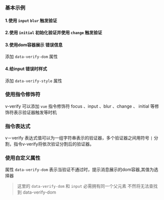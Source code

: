 ### 基本示例

#### 1.使用 `input` `blur` 触发验证

<vuep template="#demo1"></vuep>
<script v-pre type="text/x-template" id="demo1">
  <template>
    <div>
      <h3 class="example-main-color">date - input</h3>
      <div>
        <input class="example-input"
               v-verify.input.blur="'required|date'"
               placeholder="YYYY-MM-DD"/>
      </div>
    </div>
  </template>
</script>

#### 2.使用 `initial` 初始化验证并使用 `change` 触发验证

<vuep template="#demo2"></vuep>
<script v-pre type="text/x-template" id="demo2">
  <template>
    <div>
      <h3 class="example-main-color">date - initial</h3>
      <div>
        <input v-model="time"
               class="example-input"
               v-verify.initial.change="'required|date:DD/MM/YYYY'"
               placeholder="DD/MM/YYYY"/>
      </div>
    </div>
  </template>
  <script>
    module.exports = {
      data () {
        return {
          time: '2018-09-24'
        }
      }
    }
  </script>
</script>

#### 3.使用dom容器展示 错误信息

添加 `data-verify-dom` 属性

<vuep template="#demo3"></vuep>
<script v-pre type="text/x-template" id="demo3">
  <template>
    <div>
      <h3 class="example-main-color">date - initial</h3>
      <div>
        <input v-model="time"
               class="example-input"
               v-verify.initial.change="'required|date:DD/MM/YYYY'"
               data-verify-dom=".example-error"
               placeholder="DD/MM/YYYY"/>
        <span class="example-error"></span>
      </div>
    </div>
  </template>
  <script>
    module.exports = {
      data () {
        return {
          time: '2018-09-24'
        }
      }
    }
  </script>
</script>

#### 4.给input 错误时样式

添加 `data-verify-style` 属性

<vuep template="#demo4"></vuep>
<script v-pre type="text/x-template" id="demo4">
  <template>
    <div>
      <h3 class="example-main-color">date - initial</h3>
      <div>
        <input v-model="time"
               class="example-input"
               v-verify.initial.change="'required|date:DD/MM/YYYY'"
               data-verify-dom=".example-error"
               data-verify-style="example-input-error"
               placeholder="DD/MM/YYYY"/>
        <span class="example-error"></span>
      </div>
    </div>
  </template>
  <script>
    module.exports = {
      data () {
        return {
          time: '2018-09-24'
        }
      }
    }
  </script>
</script>

### 使用指令修饰符

v-verify 可以添加 `vue` 指令修饰符 focus 、input 、blur 、change 、 initial 等修饰符表示验证器触发等时机


### 指令表达式

v－verify 表达式值可以为一组字符串表示的验证器，多个验证器之间用符号 `|` 分割，指令v-verify将依次验证分割后的验证器。


### 使用自定义属性

属性 `data-verify-dom` 表示当验证不通过时，提示消息展示的dom容器,其值为选择器

> 这里的 `data-verify-dom` 和 `input` 必需拥有同一个父元素 不然将无法查找到 data-verify-dom